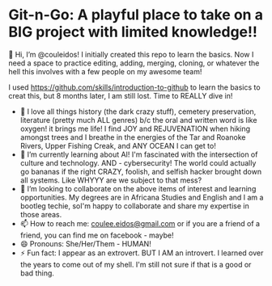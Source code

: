 # Git-n-Go: A playful place to take on a BIG project with limited knowledge!!  

👋 Hi, I’m @couleidos! I initially created this repo to learn the basics. Now I need a space to practice editing, adding, merging, cloning, or whatever the hell this involves with a few people on my awesome team!

I used https://github.com/skills/introduction-to-github to learn the basics to creat this, but 8 months later, I am still lost. Time to REALLY dive in!

- 👀 I love all things history (the dark crazy stuff), cemetery preservation, literature (pretty much ALL genres) b/c the oral and written word is like oxygen! it brings me life! I find JOY and REJUVENATION when hiking amongst trees and I breathe in the energies of the Tar and Roanoke Rivers, Upper Fishing Creak, and ANY OCEAN I can get to!
- 🌱 I’m currently learning about AI! I'm fascinated with the intersection of culture and technology. AND - cybersecurity! The world could actually go bananas if the right CRAZY, foolish, and selfish hacker brought down all systems. Like WHYYY are we subject to that mess? 
- 💞️ I’m looking to collaborate on the above items of interest and learning opportunities. My degrees are in Africana Studies and English and I am a bootleg techie, soI'm happy to collaborate and share my expertise in those areas.
- 📫 How to reach me: coulee.eidos@gmail.com or if you are a friend of a friend, you can find me on facebook - maybe! 
- 😄 Pronouns: She/Her/Them - HUMAN!
- ⚡ Fun fact: I appear as an extrovert. BUT I AM an introvert. I learned over the years to come out of my shell. I'm still not sure if that is a good or bad thing.
<!---
couleidos/couleidos is a ✨ special ✨ repository because its `README.md` (this file) appears on your GitHub profile.
You can click the Preview link to take a look at your changes.
--->
